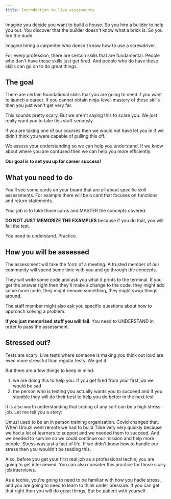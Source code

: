 ```yaml
---
title: Introduction to live assessments
---
```


Imagine you decide you want to build a house. So you hire a builder to help you out. You discover that the builder doesn't know what a brick is. So you fire the dude.

Imagine hiring a carpenter who doesn't know how to use a screwdriver.

For every profession, there are certain skills that are fundamental. People who don't have these skills just get fired.
And people who do have these skills can go on to do great things.

## The goal

There are certain foundational skills that you are going to need if you want to launch a career. If you cannot obtain ninja-level-mastery of these skills then you just won't get very far.

This sounds pretty scary. But we aren't saying this to scare you. We just really want you to take this stuff seriously.

If you are taking one of our courses then we would not have let you in if we didn't think you were capable of pulling this off.

We assess your understanding so we can help you understand. If we know about where you are confused then we can help you more efficiently.

**Our goal is to set you up for career success!**

## What you need to do

You'll see some cards on your board that are all about specific skill assessments. For example there will be a card that focuses on functions and return statements.

Your job is to take those cards and MASTER the concepts covered.

**DO NOT JUST MEMORIZE THE EXAMPLES** because if you do that, you will fail the test.

You need to understand. Practice.

## How you will be assessed

The assessment will take the form of a meeting. A trusted member of our community will spend some time with you and go through the concepts.

They will write some code and ask you what it prints to the terminal. If you get the answer right then they'll make a change to the code. they might add some more code, they might remove something, they might swap things around.

The staff member might also ask you specific questions about how to approach solving a problem.

**If you just memorised stuff you will fail**. You need to UNDERSTAND in order to pass the assessment.

## Stressed out?

Tests are scary. Live tests where someone is making you think out loud are even more stressful than regular tests. We get it.

But there are a few things to keep in mind:

1. we are doing this to help you. If you get fired from your first job we would be sad
2. the person who is testing you actually wants you to succeed and if you stumble they will do their best to help you do better in the next test

It is also worth understanding that coding of any sort can be a high stress job. Let me tell you a story:

Umuzi used to be an in person training organisation. Covid changed that. When Umuzi went remote we had to build Tilde very very quickly because we had a lot of learners to support and we needed them to succeed. And we needed to survive so we could continue our mission and help more people. Stress was just a fact of life. If we didn't know how to handle our stress then you wouldn't be reading this.

Also, before you get your first real job as a professional techie, you are going to get interviewed. You can also consider this practice for those scary job interviews.

As a techie, you're going to need to be familiar with how you hadle stress, and you are going to need to learn to think under pressure. If you can get that right then you will do great things. But be patient with yourself.


